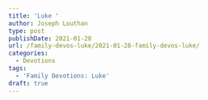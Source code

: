```yaml
---
title: 'Luke '
author: Joseph Louthan
type: post
publishDate: 2021-01-28
url: /family-devos-luke/2021-01-28-family-devos-luke/
categories:
  - Devotions
tags:
  - 'Family Devotions: Luke'
draft: true
---
```

